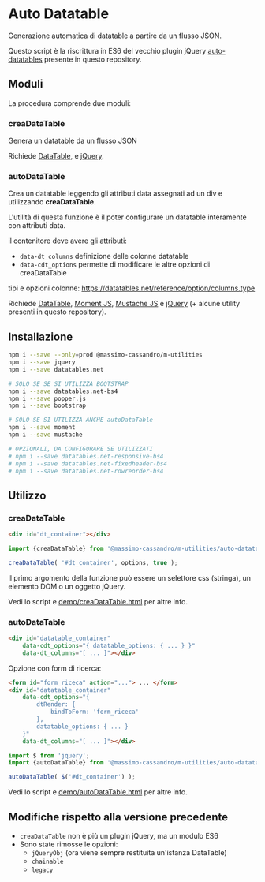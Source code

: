 # Auto Datatable

Generazione automatica di datatable a partire da un flusso JSON.

Questo script è la riscrittura in ES6 del vecchio plugin jQuery [auto-datatables](../legacy/auto-datatables/README.md) presente in questo repository.


## Moduli
La procedura comprende due moduli:

### creaDataTable

Genera un datatable da un flusso JSON

Richiede [DataTable](https://datatables.net/), e [jQuery](https://jquery.com/).


### autoDataTable

Crea un datatable leggendo gli attributi data assegnati ad un div e utilizzando **creaDataTable**.

L'utilità di questa funzione è il poter configurare un datatable interamente con attributi data.

il contenitore deve avere gli attributi:

* `data-dt_columns`  definizione delle colonne datatable
* `data-cdt_options`   permette di modificare le altre opzioni di creaDataTable

tipi e opzioni colonne: <https://datatables.net/reference/option/columns.type>

Richiede [DataTable](https://datatables.net/), [Moment JS](https://momentjs.com/), [Mustache JS](https://github.com/janl/mustache.js/) e [jQuery](https://jquery.com/) (+ alcune utility presenti in questo repository).


## Installazione

```bash
npm i --save --only=prod @massimo-cassandro/m-utilities
npm i --save jquery
npm i --save datatables.net

# SOLO SE SE SI UTILIZZA BOOTSTRAP
npm i --save datatables.net-bs4
npm i --save popper.js
npm i --save bootstrap

# SOLO SE SI UTILIZZA ANCHE autoDataTable
npm i --save moment
npm i --save mustache

# OPZIONALI, DA CONFIGURARE SE UTILIZZATI
# npm i --save datatables.net-responsive-bs4
# npm i --save datatables.net-fixedheader-bs4
# npm i --save datatables.net-rowreorder-bs4
```

## Utilizzo

### creaDataTable

```html
<div id="dt_container"></div>
```

```js
import {creaDataTable} from '@massimo-cassandro/m-utilities/auto-datatables/_creaDataTable';

creaDataTable( '#dt_container', options, true );
```

Il primo argomento della funzione può essere un selettore css (stringa), un elemento DOM o un oggetto jQuery.

Vedi lo script e [demo/creaDataTable.html]() per altre info.

### autoDataTable

```html
<div id="datatable_container"
    data-cdt_options="{ datatable_options: { ... } }"
    data-dt_columns="[ ... ]"></div>
```

Opzione con form di ricerca:

```html
<form id="form_riceca" action="..."> ... </form>
<div id="datatable_container"
    data-cdt_options="{ 
        dtRender: {
            bindToForm: 'form_riceca'
        },
        datatable_options: { ... }
    }"
    data-dt_columns="[ ... ]"></div>
```

```js
import $ from 'jquery';
import {autoDataTable} from '@massimo-cassandro/m-utilities/auto-datatables/_autoDataTable';

autoDataTable( $('#dt_container') );
```

Vedi lo script e [demo/autoDataTable.html]() per altre info.


## Modifiche rispetto alla versione precedente

* `creaDataTable` non è più un plugin jQuery, ma un modulo ES6
* Sono state rimosse le opzioni:
    * `jQueryObj` (ora viene sempre restituita un'istanza DataTable)
    * `chainable`
    * `legacy`
